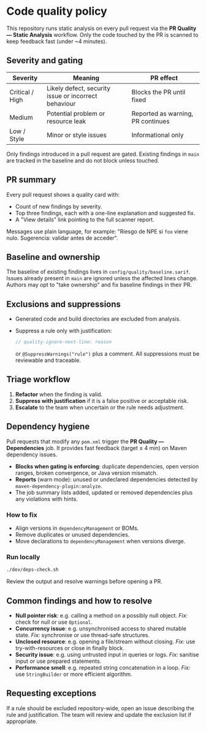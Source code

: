 # Code quality policy

This repository runs static analysis on every pull request via the **PR Quality — Static Analysis** workflow. Only the code touched by the PR is scanned to keep feedback fast (under ~4 minutes).

## Severity and gating

| Severity | Meaning | PR effect |
|---|---|---|
| Critical / High | Likely defect, security issue or incorrect behaviour | Blocks the PR until fixed |
| Medium | Potential problem or resource leak | Reported as warning, PR continues |
| Low / Style | Minor or style issues | Informational only |

Only findings introduced in a pull request are gated. Existing findings in `main` are tracked in the baseline and do not block unless touched.

## PR summary

Every pull request shows a quality card with:

- Count of new findings by severity.
- Top three findings, each with a one-line explanation and suggested fix.
- A "View details" link pointing to the full scanner report.

Messages use plain language, for example: "Riesgo de NPE si `foo` viene nulo. Sugerencia: validar antes de acceder".

## Baseline and ownership

The baseline of existing findings lives in `config/quality/baseline.sarif`. Issues already present in `main` are ignored unless the affected lines change. Authors may opt to "take ownership" and fix baseline findings in their PR.

## Exclusions and suppressions

- Generated code and build directories are excluded from analysis.
- Suppress a rule only with justification:

  ```java
  // quality-ignore-next-line: reason
  ```

  or `@SuppressWarnings("rule")` plus a comment. All suppressions must be reviewable and traceable.

## Triage workflow

1. **Refactor** when the finding is valid.
2. **Suppress with justification** if it is a false positive or acceptable risk.
3. **Escalate** to the team when uncertain or the rule needs adjustment.

## Dependency hygiene

Pull requests that modify any `pom.xml` trigger the **PR Quality — Dependencies** job. It provides fast feedback (target ≤ 4 min) on Maven dependency issues.

- **Blocks when gating is enforcing**: duplicate dependencies, open version ranges, broken convergence, or Java version mismatch.
- **Reports** (warn mode): unused or undeclared dependencies detected by `maven-dependency-plugin:analyze`.
- The job summary lists added, updated or removed dependencies plus any violations with hints.

### How to fix

- Align versions in `dependencyManagement` or BOMs.
- Remove duplicates or unused dependencies.
- Move declarations to `dependencyManagement` when versions diverge.

### Run locally

```bash
./dev/deps-check.sh
```

Review the output and resolve warnings before opening a PR.

## Common findings and how to resolve

- **Null pointer risk**: e.g. calling a method on a possibly null object. *Fix:* check for null or use `Optional`.
- **Concurrency issue**: e.g. unsynchronised access to shared mutable state. *Fix:* synchronise or use thread-safe structures.
- **Unclosed resource**: e.g. opening a file/stream without closing. *Fix:* use try-with-resources or close in finally block.
- **Security issue**: e.g. using untrusted input in queries or logs. *Fix:* sanitise input or use prepared statements.
- **Performance smell**: e.g. repeated string concatenation in a loop. *Fix:* use `StringBuilder` or more efficient algorithm.

## Requesting exceptions

If a rule should be excluded repository-wide, open an issue describing the rule and justification. The team will review and update the exclusion list if appropriate.

